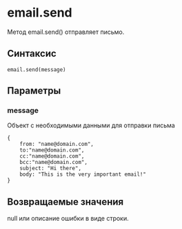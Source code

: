 # email.send

Метод email.send() отправляет письмо.

## Синтаксис

```
email.send(message)
```

## Параметры

### message
Объект с необходимыми данными для отправки письма

```
{
    from: "name@domain.com",
    to:"name@domain.com",
    cc:"name@domain.com",
    bcc:"name@domain.com",
    subject: "Hi there",
    body: "This is the very important email!"
}
```

## Возвращаемые значения

null или описание ошибки в виде строки.